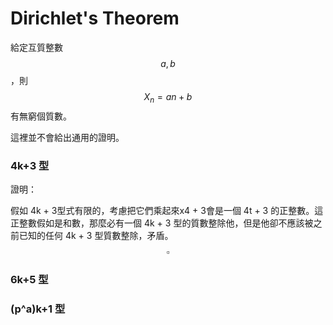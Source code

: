 # Dirichlet's Theorem

給定互質整數 $$a, b$$ ，則 $$X_n = an + b$$ 有無窮個質數。

這裡並不會給出通用的證明。

### 4k+3 型

證明：

假如 4k + 3型式有限的，考慮把它們乘起來x4 + 3會是一個 4t + 3 的正整數。這正整數假如是和數，那麼必有一個 4k + 3 型的質數整除他，但是他卻不應該被之前已知的任何 4k + 3 型質數整除，矛盾。$$\square$$

### 6k+5 型

### (p^a)k+1 型

